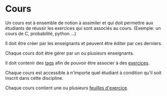 # Cours

Un cours est à ensemble de notion à assimiler et qui doit permettre aux étudiants de réussir les exercices qui sont associés au cours.
(Exemple: un cours de C, probabilité, python ...)

Il doit être créer par les enseignants et peuvent être éditer par ces derniers.

Chaque cours doit être gérer par un ou plusieurs enseignants.

Il doit contenir des [tags](tag.md) afin de pouvoir être associer à des [exercices](exercice.md).

Chaque cours est accessible à n'importe quel étudiant à condition qu'il soit inscrit dans cette discipline.

Chaque cours contient une ou plusieurs [feuilles d'exercice](feuille.md).

<!--- Author : Hugo Validator : name -->
